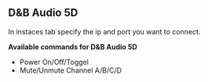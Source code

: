 ## D&B Audio 5D

In instaces tab specify the ip and port you want to connect.

**Available commands for D&B Audio 5D**

- Power On/Off/Toggel
- Mute/Unmute Channel A/B/C/D